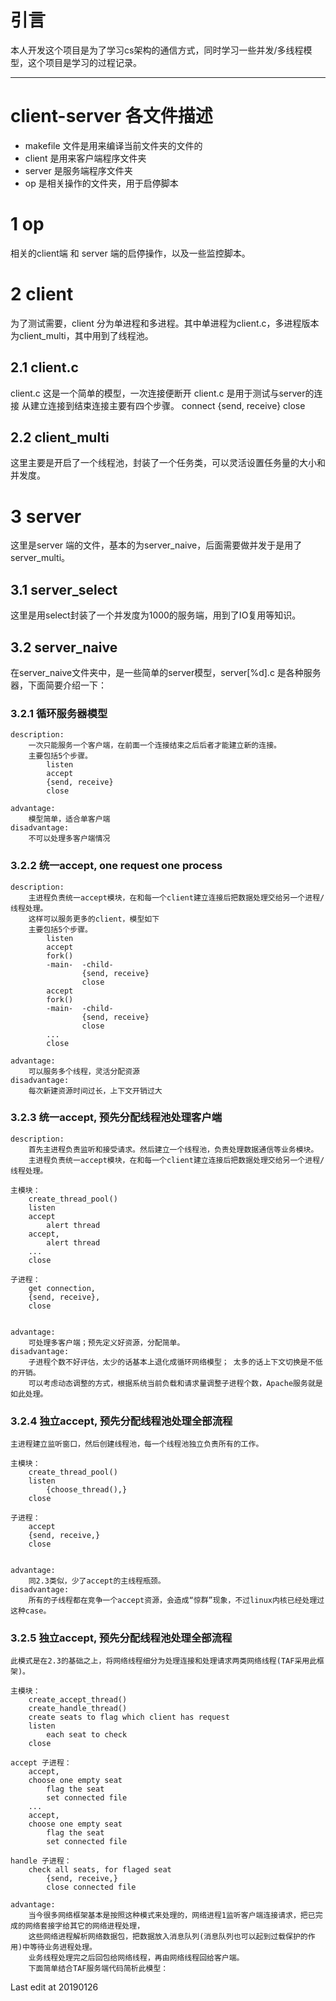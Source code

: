 # 引言
本人开发这个项目是为了学习cs架构的通信方式，同时学习一些并发/多线程模型，这个项目是学习的过程记录。
 
---

# client-server 各文件描述
- makefile 文件是用来编译当前文件夹的文件的
- client 是用来客户端程序文件夹  
- server 是服务端程序文件夹  
- op 是相关操作的文件夹，用于启停脚本

# 1 op
相关的client端 和 server 端的启停操作，以及一些监控脚本。

# 2 client
为了测试需要，client 分为单进程和多进程。其中单进程为client.c，多进程版本为client_multi，其中用到了线程池。
## 2.1 client.c
client.c 这是一个简单的模型，一次连接便断开
	client.c 是用于测试与server的连接
	从建立连接到结束连接主要有四个步骤。
		connect
		{send, receive}
		close
## 2.2 client_multi
这里主要是开启了一个线程池，封装了一个任务类，可以灵活设置任务量的大小和并发度。


# 3 server
这里是server 端的文件，基本的为server_naive，后面需要做并发于是用了server_multi。

## 3.1 server_select
这里是用select封装了一个并发度为1000的服务端，用到了IO复用等知识。

## 3.2 server_naive
在server_naive文件夹中，是一些简单的server模型，server[%d].c 是各种服务器，下面简要介绍一下：

### 3.2.1 循环服务器模型
	description:	
		一次只能服务一个客户端，在前面一个连接结束之后后者才能建立新的连接。
		主要包括5个步骤。
			listen
			accept
			{send, receive}
			close
	
	advantage:
		模型简单，适合单客户端
	disadvantage:
		不可以处理多客户端情况



### 3.2.2 统一accept, one request one process
	description:	
		主进程负责统一accept模块，在和每一个client建立连接后把数据处理交给另一个进程/线程处理。
		这样可以服务更多的client，模型如下
		主要包括5个步骤。
			listen
			accept
			fork()
			-main-	-child-
					{send, receive}
					close
			accept
			fork()
			-main-	-child-
					{send, receive} 
					close
			...
			close
	
	advantage:
		可以服务多个线程，灵活分配资源
	disadvantage:
		每次新建资源时间过长，上下文开销过大


### 3.2.3 统一accept, 预先分配线程池处理客户端
	description:
		首先主进程负责监听和接受请求。然后建立一个线程池，负责处理数据通信等业务模块。
		主进程负责统一accept模块，在和每一个client建立连接后把数据处理交给另一个进程/线程处理。

	主模块：
		create_thread_pool()
		listen
		accept
			alert thread
		accept,
			alert thread
		...
		close

	子进程：
		get connection,
		{send, receive},
		close
		

	advantage:
		可处理多客户端；预先定义好资源，分配简单。
	disadvantage:
		子进程个数不好评估，太少的话基本上退化成循环网络模型；	太多的话上下文切换是不低的开销。
		可以考虑动态调整的方式，根据系统当前负载和请求量调整子进程个数，Apache服务就是如此处理。


### 3.2.4 独立accept, 预先分配线程池处理全部流程
	主进程建立监听窗口，然后创建线程池，每一个线程池独立负责所有的工作。

	主模块：
		create_thread_pool()
		listen
			{choose_thread(),}
		close

	子进程：
		accept
		{send, receive,}
		close
		

	advantage:
		同2.3类似，少了accept的主线程瓶颈。
	disadvantage:
		所有的子线程都在竞争一个accept资源，会造成“惊群”现象，不过linux内核已经处理过这种case。



### 3.2.5 独立accept, 预先分配线程池处理全部流程
	此模式是在2.3的基础之上，将网络线程细分为处理连接和处理请求两类网络线程(TAF采用此框架)。

	主模块：
		create_accept_thread()
		create_handle_thread()
		create seats to flag which client has request
		listen
			each seat to check
		close

	accept 子进程：
		accept,
		choose one empty seat
			flag the seat
			set connected file
		...
		accept,
		choose one empty seat
			flag the seat
			set connected file
		
	handle 子进程：
		check all seats, for flaged seat
			{send, receive,}
			close connected file
				
	advantage:
		当今很多网络框架基本是按照这种模式来处理的，网络进程1监听客户端连接请求，把已完成的网络套接字给其它的网络进程处理，
		这些网络进程解析网络数据包，把数据放入消息队列(消息队列也可以起到过载保护的作用)中等待业务进程处理。
		业务线程处理完之后回包给网络线程，再由网络线程回给客户端。
		下面简单结合TAF服务端代码简析此模型：

Last edit at 20190126
